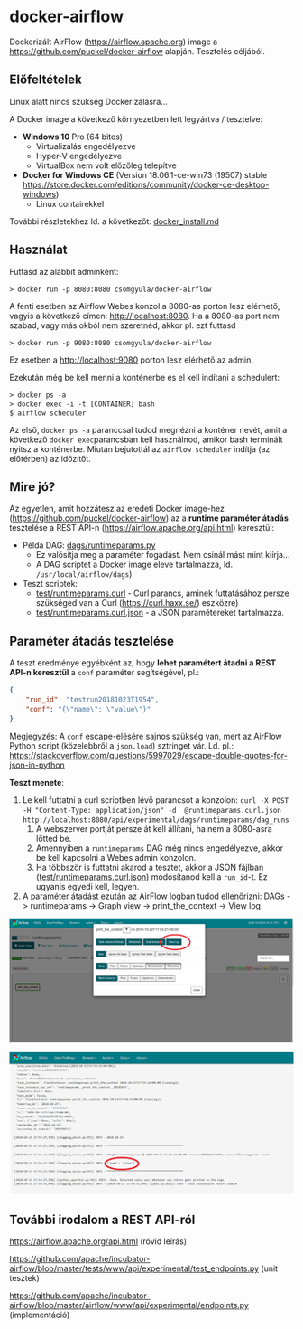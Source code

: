 # docker-airflow

Dockerizált AirFlow (https://airflow.apache.org) image a https://github.com/puckel/docker-airflow alapján. Tesztelés céljából.

## Előfeltételek

Linux alatt nincs szükség Dockerizálásra...

A Docker image a következő környezetben lett legyártva / tesztelve:

* **Windows 10**  Pro (64 bites)
  * Virtualizálás engedélyezve
  * Hyper-V engedélyezve
  * VirtualBox nem volt előzőleg telepítve
* **Docker for Windows CE** (Version 18.06.1-ce-win73 (19507) stable https://store.docker.com/editions/community/docker-ce-desktop-windows) 
  * Linux contairekkel

További részletekhez ld. a következőt: [docker_install.md](doc/docker_install.md)

## Használat

Futtasd az alábbit adminként:

```shell
> docker run -p 8080:8080 csomgyula/docker-airflow
```

A fenti esetben az Airflow Webes konzol a 8080-as porton lesz elérhető, vagyis a következő címen: <http://localhost:8080>. Ha a 8080-as port nem szabad, vagy más okból nem szeretnéd, akkor pl. ezt futtasd

```
> docker run -p 9080:8080 csomgyula/docker-airflow
```

Ez esetben a <http://localhost:9080> porton lesz elérhető az admin.

Ezekután még be kell menni a konténerbe és el kell indítani a schedulert:

```shell
> docker ps -a
> docker exec -i -t [CONTAINER] bash
$ airflow scheduler
```

Az első, `docker ps -a` paranccsal tudod megnézni a konténer nevét, amit a következő  `docker exec`parancsban kell használnod, amikor bash terminált nyitsz a konténerbe. Miután bejutottál az `airflow scheduler` indítja (az előtérben) az időzítőt.

## Mire jó?

Az egyetlen, amit hozzátesz az eredeti Docker image-hez (https://github.com/puckel/docker-airflow) az a **runtime paraméter átadás** tesztelése a REST API-n (https://airflow.apache.org/api.html) keresztül:

* Példa DAG: [dags/runtimeparams.py](dags/runtimeparams.py) 
  * Ez valósítja meg a paraméter fogadást. Nem csinál mást mint kiírja...
  * A DAG scriptet a Docker image eleve tartalmazza, ld. `/usr/local/airflow/dags`)
* Teszt scriptek: 
  * [test/runtimeparams.curl](test/runtimeparams.curl) - Curl parancs, aminek futtatásához persze szükséged van a Curl (https://curl.haxx.se/) eszközre)
  * [test/runtimeparams.curl.json](test/runtimeparams.curl.json) - a JSON paramétereket tartalmazza. 

## Paraméter átadás tesztelése

A teszt eredménye egyébként az, hogy **lehet paramétert átadni a REST API-n keresztül** a `conf` paraméter segítségével, pl.:

```json
{
	"run_id": "testrun20181023T1954", 
	"conf": "{\"name\": \"value\"}" 
}
```

Megjegyzés:  A `conf` escape-elésére sajnos szükség van, mert az AirFlow Python script (közelebbről a `json.load`) sztringet vár. Ld. pl.: https://stackoverflow.com/questions/5997029/escape-double-quotes-for-json-in-python

**Teszt menete**:

1. Le kell futtatni a curl scriptben lévő parancsot a konzolon: `curl -X POST -H "Content-Type: application/json" -d 
   @runtimeparams.curl.json 
   http://localhost:8080/api/experimental/dags/runtimeparams/dag_runs` 
   1. A webszerver portját persze át kell állítani, ha nem a 8080-asra lőtted be.
   2. Amennyiben a `runtimeparams` DAG még nincs engedélyezve, akkor be kell kapcsolni a Webes admin konzolon. 
   3. Ha többször is futtatni akarod a tesztet, akkor a JSON fájlban ([test/runtimeparams.curl.json](test/runtimeparams.curl.json)) módosítanod kell a `run_id`-t. Ez ugyanis egyedi kell, legyen.
2. A paraméter átadást ezután az AirFlow logban tudod ellenőrizni: DAGs -> runtimeparams -> Graph view  -> print_the_context -> View log

![view_log](doc/view_log.png)

![log](doc/log.png)

## További irodalom a REST API-ról

https://airflow.apache.org/api.html (rövid leírás)

https://github.com/apache/incubator-airflow/blob/master/tests/www/api/experimental/test_endpoints.py (unit tesztek)

https://github.com/apache/incubator-airflow/blob/master/airflow/www/api/experimental/endpoints.py (implementáció)

